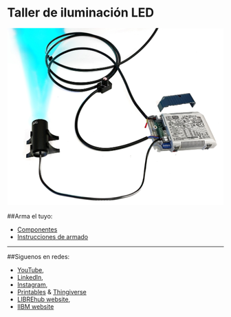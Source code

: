 # Taller de iluminación LED


![](images/Producto.jpg)


##Arma el tuyo:
* [Componentes](Componentes.md)
* [Instrucciones de armado](Instrucciones.md)

---

##Siguenos en redes:
* [YouTube](https://www.youtube.com/@librehub>), 
* [LinkedIn](https://www.linkedin.com/company/92802424), 
*   [Instagram](https://www.instagram.com/wenzellab/), 
*  [Printables](https://www.printables.com/@WenzelLab/models) &  [Thingiverse](https://www.thingiverse.com/libre-hub/designs)
* [LIBREhub website](https://librehub.github.io/),  
* [IIBM website](https://ingenieriabiologicaymedica.uc.cl/en/people/faculty/799-vicente-parot)
